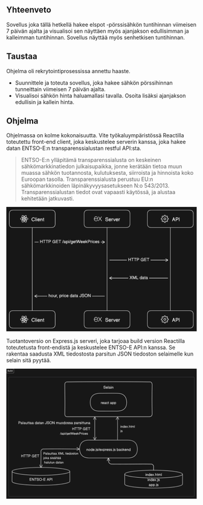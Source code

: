 ## Yhteenveto
Sovellus joka tällä hetkellä hakee elspot -pörssisähkön tuntihinnan viimeisen 7 päivän ajalta ja visualisoi sen näyttäen myös ajanjakson edullisimman ja kalleimman tuntihinnan. Sovellus näyttää myös senhetkisen tuntihinnan.

## Taustaa
Ohjelma oli rekrytointiprosessissa annettu haaste.

- Suunnittele ja toteuta sovellus, joka hakee sähkön pörssihinnan tunneittain viimeisen 7 päivän ajalta.
- Visualisoi sähkön hinta haluamallasi tavalla. Osoita lisäksi ajanjakson edullisin ja kallein hinta.

## Ohjelma
Ohjelmassa on kolme kokonaisuutta. Vite työkaluympäristössä Reactilla toteutettu front-end client, joka keskustelee serverin kanssa, joka hakee datan ENTSO-E:n transparenssialustan restful API:sta.

> ENTSO-E:n ylläpitämä transparenssialusta on keskeinen sähkömarkkinatiedon julkaisupaikka, jonne kerätään tietoa muun muassa sähkön tuotannosta, kulutuksesta, siirroista ja hinnoista koko Euroopan tasolla. Transparenssialusta perustuu EU:n sähkömarkkinoiden läpinäkyvyysasetukseen N:o 543/2013. Transparenssialustan tiedot ovat vapaasti käytössä, ja alustaa kehitetään jatkuvasti.

![API flow](./api-flow.png)

Tuotantoversio on Express.js serveri, joka tarjoaa build version Reactilla toteutetusta front-endistä ja keskustelee ENTSO-E API:n kanssa. Se rakentaa saadusta XML tiedostosta parsitun JSON tiedoston selaimelle kun selain sitä pyytää.

![Build](./build-export-1-13-2024-1_17_10-PM.png)